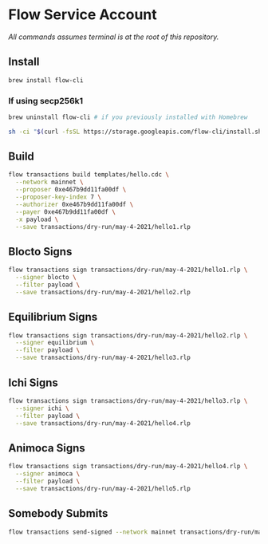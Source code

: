 # Flow Service Account

*All commands assumes terminal is at the root of this repository.*

## Install

```sh
brew install flow-cli
```

### If using secp256k1

```sh
brew uninstall flow-cli # if you previously installed with Homebrew

sh -ci "$(curl -fsSL https://storage.googleapis.com/flow-cli/install.sh)" -- v0.20.0-alpha.1
```

## Build

```sh
flow transactions build templates/hello.cdc \
  --network mainnet \
  --proposer 0xe467b9dd11fa00df \
  --proposer-key-index 7 \
  --authorizer 0xe467b9dd11fa00df \
  --payer 0xe467b9dd11fa00df \
  -x payload \
  --save transactions/dry-run/may-4-2021/hello1.rlp
```

## Blocto Signs

```sh
flow transactions sign transactions/dry-run/may-4-2021/hello1.rlp \
  --signer blocto \
  --filter payload \
  --save transactions/dry-run/may-4-2021/hello2.rlp
```

## Equilibrium Signs

```sh
flow transactions sign transactions/dry-run/may-4-2021/hello2.rlp \
  --signer equilibrium \
  --filter payload \
  --save transactions/dry-run/may-4-2021/hello3.rlp
```

## Ichi Signs

```sh
flow transactions sign transactions/dry-run/may-4-2021/hello3.rlp \
  --signer ichi \
  --filter payload \
  --save transactions/dry-run/may-4-2021/hello4.rlp
```

## Animoca Signs

```sh
flow transactions sign transactions/dry-run/may-4-2021/hello4.rlp \
  --signer animoca \
  --filter payload \
  --save transactions/dry-run/may-4-2021/hello5.rlp
```

## Somebody Submits

```sh
flow transactions send-signed --network mainnet transactions/dry-run/may-4-2021/hello5.rlp
```
